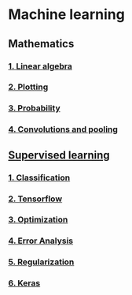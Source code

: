 # Machine learning

## Mathematics

### [1. Linear algebra](math/0x00-linear_algebra/README.md)

### [2. Plotting](math/0x01-plotting/README.md)

### [3. Probability](math/0x03-probability/README.md)

### [4. Convolutions and pooling](math/0x04-convolutions_and_pooling/README.md)

## [Supervised learning](supervised_learning/README.md)

### [1. Classification](supervised_learning/0x01-classification/README.md)

### [2. Tensorflow](supervised_learning/0x02-tensorflow/README.md)

### [3. Optimization](supervised_learning/0x03-optimization/README.md)

### [4. Error Analysis](supervised_learning/0x04-error_analysis/README.md)

### [5. Regularization](supervised_learning/0x05-regularization/README.md)

### [6. Keras](supervised_learning/0x06-keras/README.md)
